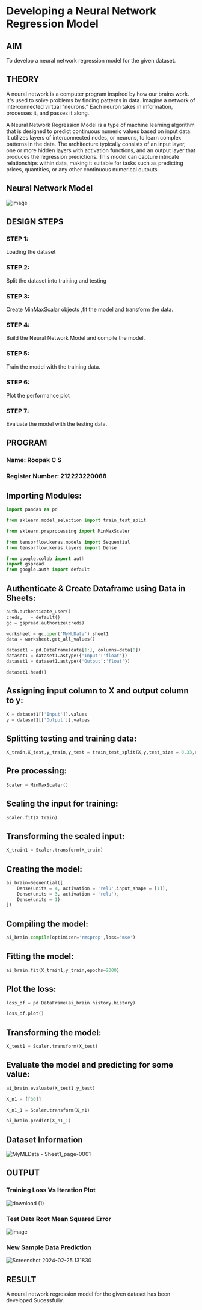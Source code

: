 # Developing a Neural Network Regression Model

## AIM

To develop a neural network regression model for the given dataset.

## THEORY

A neural network is a computer program inspired by how our brains work. It's used to solve problems by finding patterns in data. Imagine a network of interconnected virtual "neurons." Each neuron takes in information, processes it, and passes it along.

A Neural Network Regression Model is a type of machine learning algorithm that is designed to predict continuous numeric values based on input data. It utilizes layers of interconnected nodes, or neurons, to learn complex patterns in the data. The architecture typically consists of an input layer, one or more hidden layers with activation functions, and an output layer that produces the regression predictions.
This model can capture intricate relationships within data, making it suitable for tasks such as predicting prices, quantities, or any other continuous numerical outputs.

## Neural Network Model

![image](https://github.com/RoopakCS/basic-nn-model/assets/139228922/ebcf9b27-c04b-4366-b686-7c2eb3c9e940)

## DESIGN STEPS

### STEP 1:

Loading the dataset

### STEP 2:

Split the dataset into training and testing

### STEP 3:

Create MinMaxScalar objects ,fit the model and transform the data.

### STEP 4:

Build the Neural Network Model and compile the model.

### STEP 5:

Train the model with the training data.

### STEP 6:

Plot the performance plot

### STEP 7:

Evaluate the model with the testing data.

## PROGRAM
### Name: Roopak C S
### Register Number: 212223220088

## Importing Modules:
```python
import pandas as pd

from sklearn.model_selection import train_test_split

from sklearn.preprocessing import MinMaxScaler

from tensorflow.keras.models import Sequential
from tensorflow.keras.layers import Dense

from google.colab import auth
import gspread
from google.auth import default
```

## Authenticate & Create Dataframe using Data in Sheets:
```python
auth.authenticate_user()
creds, _ = default()
gc = gspread.authorize(creds)

worksheet = gc.open('MyMLData').sheet1
data = worksheet.get_all_values()

dataset1 = pd.DataFrame(data[1:], columns=data[0])
dataset1 = dataset1.astype({'Input':'float'})
dataset1 = dataset1.astype({'Output':'float'})

dataset1.head()
```

## Assigning input column to X and output column to y:
```python
X = dataset1[['Input']].values
y = dataset1[['Output']].values
```

## Splitting testing and training data:
```python
X_train,X_test,y_train,y_test = train_test_split(X,y,test_size = 0.33,random_state = 33)
```

## Pre processing:
```python
Scaler = MinMaxScaler()
```

## Scaling the input for training:
```python
Scaler.fit(X_train)
```

## Transforming the scaled input:
```python
X_train1 = Scaler.transform(X_train)
```

## Creating the model:
```python
ai_brain=Sequential([
    Dense(units = 4, activation = 'relu',input_shape = [1]),
    Dense(units = 3, activation = 'relu'),
    Dense(units = 1)
])
```

## Compiling the model:
```python
ai_brain.compile(optimizer='rmsprop',loss='mse')
```

## Fitting the model:
```python
ai_brain.fit(X_train1,y_train,epochs=2000)
```

## Plot the loss:
```python
loss_df = pd.DataFrame(ai_brain.history.history)

loss_df.plot()
```

## Transforming the model:
```python
X_test1 = Scaler.transform(X_test)
```

## Evaluate the model and predicting for some value:
```python
ai_brain.evaluate(X_test1,y_test)

X_n1 = [[30]]

X_n1_1 = Scaler.transform(X_n1)

ai_brain.predict(X_n1_1)
```
## Dataset Information

![MyMLData - Sheet1_page-0001](https://github.com/RoopakCS/basic-nn-model/assets/139228922/85ee31ea-a591-4b67-b775-c92ed6c90c19)

## OUTPUT

### Training Loss Vs Iteration Plot
![download (1)](https://github.com/RoopakCS/basic-nn-model/assets/139228922/68cbaa5f-f929-45b7-b096-84bcb07ee3f2)


### Test Data Root Mean Squared Error

![image](https://github.com/RoopakCS/basic-nn-model/assets/139228922/511146ac-e6c0-4b53-a020-f527d3f4b06b)

### New Sample Data Prediction

![Screenshot 2024-02-25 131830](https://github.com/RoopakCS/basic-nn-model/assets/139228922/4372d9a5-8e7f-4a38-980d-1d10e432a5b2)

## RESULT

A neural network regression model for the given dataset has been developed Sucessfully.
